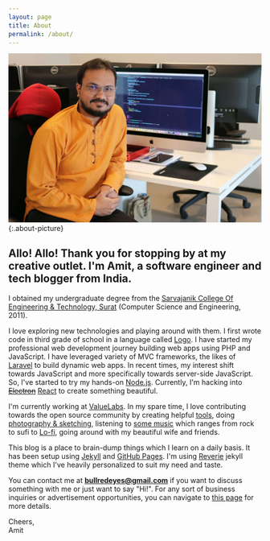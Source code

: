 ```yaml
---
layout: page
title: About
permalink: /about/
---
```


![about-picture](/images/profilesnap.JPG){:.about-picture}

<h2 style="text-align: left;">Allo! Allo! Thank you for stopping by at my creative outlet. I'm Amit, a software engineer and tech blogger from India.</h2>

I obtained my undergraduate degree from the [Sarvajanik College Of Engineering & Technology, Surat](http://scet.ac.in) (Computer Science and Engineering, 2011).

I love exploring new technologies and playing around with them. I first wrote code in third grade of school in a language called [Logo](https://en.wikipedia.org/wiki/Logo_(programming_language)). I have started my professional web development journey building web apps using PHP and JavaScript. I have leveraged variety of MVC frameworks, the likes of [Laravel](http://laravel.com) to build dynamic web apps. In recent times, my interest shift towards JavaScript and more specifically towards server-side JavaScript. So, I've started to try my hands-on [Node.js](https://nodejs.org/en). Currently, I'm hacking into ~~[Electron](http://electron.atom.io)~~ [React](https://reactjs.org/) to create something beautiful.

I'm currently working at [ValueLabs](https://www.valuelabs.com). In my spare time, I love contributing towards the open source community by creating helpful [tools](https://github.com/amitmerchant1990), doing [photography & sketching](https://www.instagram.com/amit_merchant/), listening to [some music](https://music.amazon.in/user-playlists/56f836f23100415da095ac0b61f44c95i8n0) which ranges from rock to sufi to [Lo-fi](https://en.wikipedia.org/wiki/Lo-fi_music), going around with my beautiful wife and friends.

This blog is a place to brain-dump things which I learn on a daily basis. It has been setup using [Jekyll](http://jekyllrb.com) and [GitHub Pages](https://pages.github.com). I'm using [Reverie](https://github.com/amitmerchant1990/reverie) jekyll theme which I've heavily personalized to suit my need and taste.

You can contact me at **bullredeyes@gmail.com** if you want to discuss something with me or just want to say "Hi!". For any sort of business inquiries or advertisement opportunities, you can navigate to [this page](/contact) for more details.

<div>Cheers,</div>
<div>Amit</div>
